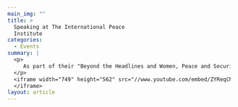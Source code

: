 ```yaml
---
main_img: ""
title: >
  Speaking at The International Peace
  Institute
categories:
  - Events
summary: |
  <p>
  	 As part of their "Beyond the Headlines and Women, Peace and Security" series, I recently spoke at the International Peace Institute in New York City. Here is the video:
  </p>
  <iframe width="749" height="562" src="//www.youtube.com/embed/ZYReqCNRG-Q" frameborder="0" allowfullscreen="">
  </iframe>
layout: article
---
```



